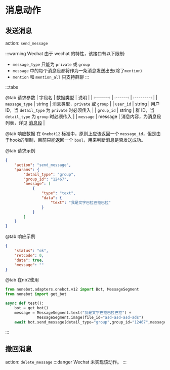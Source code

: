 # 消息动作


## 发送消息<Badge text="标准" type="success" />
action: `send_message`

:::warning Wechat
由于 wechat 的特性，该接口有以下限制:
 - `message_type` 只能为 `private` 或 `group`
 - `message` 中的每个消息段都将作为一条消息发送出去(除了`mention`)
 - `mention` 和 `mention_all` 只支持群聊
:::

:::tabs

@tab 请求参数
| 字段名    | 数据类型 |    说明    |
| :-------: | :------: | :--------: |
| `message_type` | string | 消息类型，`private` 或 `group` |
| `user_id` | string | 用户 ID，当 `detail_type` 为 `private` 时必须传入 |
| `group_id` | string | 群 ID，当 `detail_type` 为 `group` 时必须传入 |
| `message` | message | 消息内容，为消息段列表，详见 [消息段](/message/README.md) |

@tab 响应数据
在 `Onebot12` 标准中，原则上应该返回一个 `message_id`，但是由于hook的限制，目前只能返回一个 `bool`，用来判断消息是否发送成功。

@tab 请求示例
```json
{
    "action": "send_message",
    "params": {
        "detail_type": "group",
        "group_id": "12467",
        "message": [
            {
                "type": "text",
                "data": {
                    "text": "我是文字巴拉巴拉巴拉"
                }
            }
        ]
    }
}
```

@tab 响应示例
```json
{
    "status": "ok",
    "retcode": 0,
    "data": true,
    "message": ""
}
```

@tab 在nb2使用
```python
from nonebot.adapters.onebot.v12 import Bot, MessageSegment
from nonebot import get_bot

async def test():
    bot = get_bot()
    message = MessageSegment.text("我是文字巴拉巴拉巴拉") +
              MessageSegment.image(file_id="asd-asd-asd-ads")
    await bot.send_message(detail_type="group",group_id="12467",message=message)

```

:::

## 撤回消息<Badge text="标准" type="success" />
action: `delete_message`
:::danger Wechat
未实现该动作。
:::
